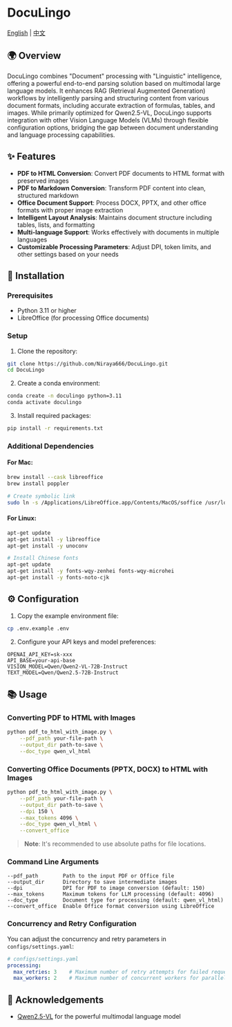 # DocuLingo

[English](./README.md) | [中文](./docs/README-CN.md)


<a id="english"></a>

## 🌍 Overview

DocuLingo combines "Document" processing with "Linguistic" intelligence, offering a powerful end-to-end parsing solution based on multimodal large language models. It enhances RAG (Retrieval Augmented Generation) workflows by intelligently parsing and structuring content from various document formats, including accurate extraction of formulas, tables, and images. While primarily optimized for Qwen2.5-VL, DocuLingo supports integration with other Vision Language Models (VLMs) through flexible configuration options, bridging the gap between document understanding and language processing capabilities.

## ✨ Features

- **PDF to HTML Conversion**: Convert PDF documents to HTML format with preserved images
- **PDF to Markdown Conversion**: Transform PDF content into clean, structured markdown
- **Office Document Support**: Process DOCX, PPTX, and other office formats with proper image extraction
- **Intelligent Layout Analysis**: Maintains document structure including tables, lists, and formatting
- **Multi-language Support**: Works effectively with documents in multiple languages
- **Customizable Processing Parameters**: Adjust DPI, token limits, and other settings based on your needs

## 🔧 Installation

### Prerequisites

- Python 3.11 or higher
- LibreOffice (for processing Office documents)

### Setup

1. Clone the repository:
```bash
git clone https://github.com/Niraya666/DocuLingo.git
cd DocuLingo
```

2. Create a conda environment:
```bash
conda create -n doculingo python=3.11
conda activate doculingo
```

3. Install required packages:
```bash
pip install -r requirements.txt
```

### Additional Dependencies

#### For Mac:
```bash
brew install --cask libreoffice
brew install poppler

# Create symbolic link
sudo ln -s /Applications/LibreOffice.app/Contents/MacOS/soffice /usr/local/bin/libreoffice
```

#### For Linux:
```bash
apt-get update
apt-get install -y libreoffice
apt-get install -y unoconv

# Install Chinese fonts
apt-get update
apt-get install -y fonts-wqy-zenhei fonts-wqy-microhei
apt-get install -y fonts-noto-cjk
```

## ⚙️ Configuration

1. Copy the example environment file:
```bash
cp .env.example .env
```

2. Configure your API keys and model preferences:
```
OPENAI_API_KEY=sk-xxx
API_BASE=your-api-base
VISION_MODEL=Qwen/Qwen2-VL-72B-Instruct
TEXT_MODEL=Qwen/Qwen2.5-72B-Instruct
```

## 📚 Usage

### Converting PDF to HTML with Images

```bash
python pdf_to_html_with_image.py \
    --pdf_path your-file-path \
    --output_dir path-to-save \
    --doc_type qwen_vl_html
```

### Converting Office Documents (PPTX, DOCX) to HTML with Images

```bash
python pdf_to_html_with_image.py \
    --pdf_path your-file-path \
    --output_dir path-to-save \
    --dpi 150 \
    --max_tokens 4096 \
    --doc_type qwen_vl_html \
    --convert_office
```

> **Note**: It's recommended to use absolute paths for file locations.

### Command Line Arguments

```
--pdf_path        Path to the input PDF or Office file
--output_dir      Directory to save intermediate images
--dpi             DPI for PDF to image conversion (default: 150)
--max_tokens      Maximum tokens for LLM processing (default: 4096)
--doc_type        Document type for processing (default: qwen_vl_html)
--convert_office  Enable Office format conversion using LibreOffice
```

### Concurrency and Retry Configuration

You can adjust the concurrency and retry parameters in `configs/settings.yaml`:

```yaml
# configs/settings.yaml
processing:
  max_retries: 3    # Maximum number of retry attempts for failed requests
  max_workers: 2    # Maximum number of concurrent workers for parallel processing
```

## 🙏 Acknowledgements

- [Qwen2.5-VL](https://github.com/QwenLM/Qwen2.5-VL) for the powerful multimodal language model
